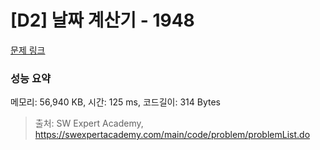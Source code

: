 # [D2] 날짜 계산기 - 1948 

[문제 링크](https://swexpertacademy.com/main/code/problem/problemDetail.do?contestProbId=AV5PnnU6AOsDFAUq) 

### 성능 요약

메모리: 56,940 KB, 시간: 125 ms, 코드길이: 314 Bytes



> 출처: SW Expert Academy, https://swexpertacademy.com/main/code/problem/problemList.do